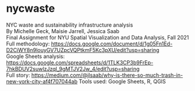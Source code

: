 # nycwaste  
NYC waste and sustainability infrastructure analysis  
By Michelle Geck, Maisie Jarrell, Jessica Saab  
Final Assignment for NYU Spatial Visualization and Data Analysis, Fall 2021  
Full methodology: https://docs.google.com/document/d/1g05Fn1Ed-D2CiWY8n9louyGV7UZpcVQPtkmF5Kc3pXU/edit?usp=sharing  
Google Sheets analysis: https://docs.google.com/spreadsheets/d/1TLK3CP3b9FrEp-7hkBDUV2suwlzJzql_9gMTJV2Jw_4/edit?usp=sharing  
Full story: https://medium.com/@jlsaab/why-is-there-so-much-trash-in-new-york-city-af4f707044ab
Tools used: Google Sheets, R, QGIS

